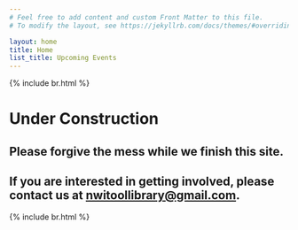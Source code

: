 ```yaml
---
# Feel free to add content and custom Front Matter to this file.
# To modify the layout, see https://jekyllrb.com/docs/themes/#overriding-theme-defaults

layout: home
title: Home
list_title: Upcoming Events
---
```

{% include br.html %}
# **Under Construction**
## Please forgive the mess while we finish this site.

## **If you are interested in getting involved, please contact us at [nwitoollibrary@gmail.com](mailto:nwitoollibrary@gmail.com).**
{% include br.html %}
